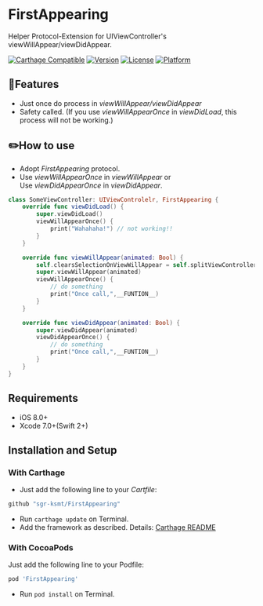 # FirstAppearing
Helper Protocol-Extension for UIViewController's viewWillAppear/viewDidAppear.

[![Carthage Compatible](https://img.shields.io/badge/Carthage-compatible-4BC51D.svg?style=flat)](https://github.com/Carthage/Carthage)
[![Version](https://img.shields.io/cocoapods/v/FirstAppearing.svg?style=flat)](http://cocoapods.org/pods/FirstAppearing)
[![License](https://img.shields.io/cocoapods/l/FirstAppearing.svg?style=flat)](http://cocoapods.org/pods/FirstAppearing)
[![Platform](https://img.shields.io/cocoapods/p/FirstAppearing.svg?style=flat)](http://cocoapods.org/pods/FirstAppearing)

## :tada:Features
- Just once do process in *viewWillAppear/viewDidAppear*
- Safety called. (If you use *viewWillAppearOnce* in *viewDidLoad*, this process will not be working.)

## :pencil2:How to use

- Adopt *FirstAppearing* protocol.
- Use *viewWillAppearOnce* in *viewWillAppear* or <br />
Use *viewDidAppearOnce* in *viewDidAppear*.

```swift
class SomeViewController: UIViewControlelr, FirstAppearing {
    override func viewDidLoad() {
        super.viewDidLoad()
        viewWillAppearOnce() {
            print("Wahahaha!") // not working!!
        }
    }

    override func viewWillAppear(animated: Bool) {
        self.clearsSelectionOnViewWillAppear = self.splitViewController!.collapsed
        super.viewWillAppear(animated)
        viewWillAppearOnce() {
            // do something
            print("Once call,",__FUNTION__)
        }
    }

    override func viewDidAppear(animated: Bool) {
        super.viewDidAppear(animated)
        viewDidAppearOnce() {
            // do something
            print("Once call,",__FUNTION__)
        }
    }
}
```

## Requirements
- iOS 8.0+
- Xcode 7.0+(Swift 2+)

## Installation and Setup

### With Carthage
- Just add the following line to your *Cartfile*:

```ruby
github "sgr-ksmt/FirstAppearing"
```

- Run `carthage update` on Terminal.
- Add the framework as described. Details: [Carthage README](https://github.com/Carthage/Carthage#adding-frameworks-to-an-application)

### With CocoaPods
Just add the following line to your Podfile:

```ruby
pod 'FirstAppearing'
```

- Run `pod install` on Terminal.